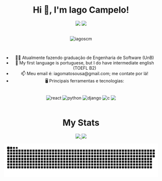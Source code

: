 <h1 align="center">Hi 👋, I'm Iago Campelo!</h1>
<div align="center">
  <a href="https://www.instagram.com/iagow/?hl=pt-br" target="_blank"><img src="https://img.shields.io/badge/-Instagram-%23E4405F?style=for-the-badge&logo=instagram&logoColor=white" target="_blank"></a>
  <a href="https://www.linkedin.com/in/iagow/" target="_blank"><img src="https://img.shields.io/badge/-LinkedIn-%230077B5?style=for-the-badge&logo=linkedin&logoColor=white" target="_blank"></a>
</div>
<br>
<p align="center"> <img src="https://komarev.com/ghpvc/?username=iagoscm&label=Profile%20views&color=0e75b6&style=flat" alt="iagoscm" /> </p>
<br>
<ul align="center">
  <li>👨‍💻 Atualmente fazendo graduação de Engenharia de Software (UnB)</li>
  <li>🎤 My first language is portuguese, but I do have intermediate english (TOEFL B2)</li>
  <li>📫 Meu email é: iagomatosousa@gmail.com; me contate por lá!</li>
  <li>🖥️ Principais ferramentas e tecnologias:</li>
</ul>
<br>
<div align="center" style="display: inline_block">
  <img align="center" src="https://cdn.jsdelivr.net/gh/devicons/devicon/icons/react/react-original.svg" alt="react" width="50rem"/>
  <img align="center" src="https://cdn.jsdelivr.net/gh/devicons/devicon/icons/python/python-original.svg" alt="python" width="50rem"/>
  <img align="center" src="https://cdn.jsdelivr.net/gh/devicons/devicon/icons/django/django-plain.svg" alt="django" width="50rem"/>
  <img align="center" src="https://cdn.jsdelivr.net/gh/devicons/devicon/icons/c/c-original.svg" alt="c" width="50rem"/>
  <img align="center" src="https://cdn.jsdelivr.net/gh/devicons/devicon/icons/postgresql/postgresql-original.svg" width="50rem"/>
</div>
<br>

<h1 align="center">My Stats</h1>
<div align="center">
  <a href="https://github.com/iagoscm">
  <img height="180em" src="https://github-readme-stats.vercel.app/api?username=iagoscm&show_icons=true&theme=tokyonight&include_all_commits=true&count_private=true"/>
  <img height="180em" src="https://github-readme-stats.vercel.app/api/top-langs/?username=iagoscm&layout=compact&langs_count=7&theme=tokyonight"/>

</div>

![Snake animation](https://github.com/iagoscm/iagoscm/blob/output/github-contribution-grid-snake.svg)


